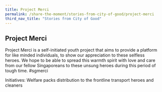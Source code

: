 ```yaml
---
title: Project Merci 
permalink: /share-the-moment/stories-from-city-of-good/project-merci
third_nav_title: "Stories from City of Good"
---
```

## Project Merci

Project Merci is a self-initiated youth project that aims to provide a platform for like minded individuals, to show our appreciation to these selfless heroes. We hope to be able to spread this warmth spirit with love and care from our fellow Singaporeans to these unsung heroes during this period of tough time. #sgmerci

Initiatives: Welfare packs distribution to the frontline transport heroes and cleaners

